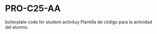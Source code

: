 # PRO-C25-AA
boilerplate code for student activituy
Plantilla de código para la actividad del alumno.
